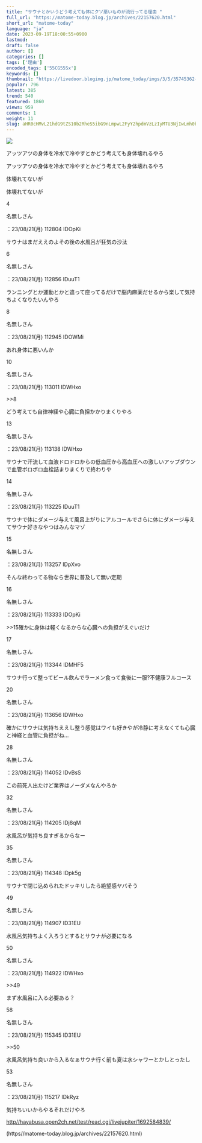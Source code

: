 ```yaml
---
title: "サウナとかいうどう考えても体にクソ悪いものが流行ってる理由 "
full_url: "https://matome-today.blog.jp/archives/22157620.html"
short_url: "matome-today"
language: "ja"
date: 2023-09-19T18:00:55+0900
lastmod: 
draft: false
author: []
categories: []
tags: ['理由']
encoded_tags: ['55CG55Sx']
keywords: []
thumbnail: "https://livedoor.blogimg.jp/matome_today/imgs/3/5/35745362-s.png"
popular: 796
latest: 385
trend: 540
featured: 1860
views: 959
comments: 1
weight: 11
slug: aHR0cHMvL21hdG9tZS10b2RheS5ibG9nLmpwL2FyY2hpdmVzLzIyMTU3NjIwLmh0bWw=
---
```


![](https://livedoor.blogimg.jp/matome_today/imgs/3/5/35745362-s.png)

<div><p>アッツアツの身体を冷水で冷やすとかどう考えても身体壊れるやろ</p><p>アッツアツの身体を冷水で冷やすとかどう考えても身体壊れるやろ</p><p>体壊れてないが</p><p>体壊れてないが</p> <p></p> <p>4 <p>名無しさん</p>：23/08/21(月) 112804 IDOpKi</p><p><p> サウナはまだええのよその後の水風呂が狂気の沙汰 </p></p><p>6 <p>名無しさん</p>：23/08/21(月) 112856 IDuuT1</p><p><p> ランニングとか運動とかと違って座ってるだけで脳内麻薬だせるから楽して気持ちよくなりたいんやろ </p></p><p>8 <p>名無しさん</p>：23/08/21(月) 112945 IDOWMi</p><p><p> あれ身体に悪いんか </p></p><p>10 <p>名無しさん</p>：23/08/21(月) 113011 IDWHxo</p><p> >>8<p>どう考えても自律神経や心臓に負担かかりまくりやろ </p></p><p>13 <p>名無しさん</p>：23/08/21(月) 113138 IDWHxo</p><p><p> サウナで汗流して血液ドロドロからの低血圧から高血圧への激しいアップダウンで血管ボロボロ血栓詰まりまくりで終わりや </p></p><p>14 <p>名無しさん</p>：23/08/21(月) 113225 IDuuT1</p><p> サウナで体にダメージ与えて風呂上がりにアルコールでさらに体にダメージ与えてサウナ好きなやつはみんなマゾ </p><p>15 <p>名無しさん</p>：23/08/21(月) 113257 IDpXvo</p><p><p> そんな終わってる物なら世界に普及して無い定期 </p></p><p>16 <p>名無しさん</p>：23/08/21(月) 113333 IDOpKi</p><p> >>15確かに身体は軽くなるからな心臓への負担がえぐいだけ </p><p>17 <p>名無しさん</p>：23/08/21(月) 113344 IDMHF5</p><p><p> サウナ行って整ってビール飲んでラーメン食って食後に一服?不健康フルコース </p></p><p>20 <p>名無しさん</p>：23/08/21(月) 113656 IDWHxo</p><p><p> 確かにサウナは気持ちええし整う感覚はワイも好きやが冷静に考えなくても心臓と神経と血管に負担がね… </p></p><p>28 <p>名無しさん</p>：23/08/21(月) 114052 IDvBsS</p><p><p> この前死人出たけど業界はノーダメなんやろか </p></p><p>32 <p>名無しさん</p>：23/08/21(月) 114205 IDj8qM</p><p> 水風呂が気持ち良すぎるからなー </p><p>35 <p>名無しさん</p>：23/08/21(月) 114348 IDpk5g</p><p> サウナで閉じ込められたドッキリしたら絶望感ヤバそう </p><p>49 <p>名無しさん</p>：23/08/21(月) 114907 ID31EU</p><p><p> 水風呂気持ちよく入ろうとするとサウナが必要になる </p></p><p>50 <p>名無しさん</p>：23/08/21(月) 114922 IDWHxo</p><p> >>49<p>まず水風呂に入る必要ある？ </p></p><p>58 <p>名無しさん</p>：23/08/21(月) 115345 ID31EU</p><p> >>50<p>水風呂気持ち良いから入るなぁサウナ行く前も夏は水シャワーとかしとったし </p></p><p>53 <p>名無しさん</p>：23/08/21(月) 115217 IDkRyz</p><p><p> 気持ちいいからやるそれだけやろ </p></p><a href='http//hayabusa.open2ch.net/test/read.cgi/livejupiter/1692584839/' target='_blank' title=''>http//hayabusa.open2ch.net/test/read.cgi/livejupiter/1692584839/</a> <p></p> </div>

(https//matome-today.blog.jp/archives/22157620.html)
